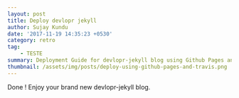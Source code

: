```yaml
---
layout: post
title: Deploy devlopr jekyll
author: Sujay Kundu
date: '2017-11-19 14:35:23 +0530'
category: retro
tag: 
    - TESTE
summary: Deployment Guide for devlopr-jekyll blog using Github Pages and Travis CI
thumbnail: /assets/img/posts/deploy-using-github-pages-and-travis.png
---
```



Done ! Enjoy your brand new devlopr-jekyll blog. 